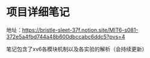 # 项目详细笔记
地址：https://bristle-sleet-37f.notion.site/MIT6-s081-372e5a4fbd744a48b600dbccabc6ddc5?pvs=4

笔记包含了xv6各模块机制以及各实验的解析（会持续更新）


